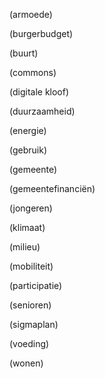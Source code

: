 (armoede)

(burgerbudget)

(buurt)

(commons)

(digitale kloof)

(duurzaamheid)

(energie)

(gebruik)

(gemeente)

(gemeentefinanciën)

(jongeren)

(klimaat)

(milieu)

(mobiliteit)

(participatie)

(senioren)

(sigmaplan)

(voeding)

(wonen)




